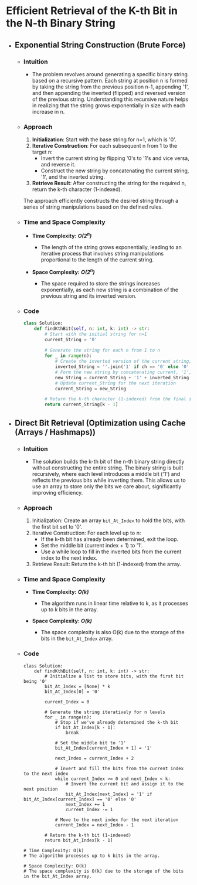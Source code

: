 # Efficient Retrieval of the K-th Bit in the N-th Binary String

- ## Exponential String Construction (Brute Force) 

    - ### Intuition
        - The problem revolves around generating a specific binary string based on a recursive pattern. Each string at position n is formed by taking the string from the previous position n-1, appending '1', and then appending the inverted (flipped) and reversed version of the previous string. Understanding this recursive nature helps in realizing that the string grows exponentially in size with each increase in n.

    - ### Approach
        1. **Initialization**: Start with the base string for n=1, which is '0'.
        2. **Iterative Construction**: For each subsequent n from 1 to the target n:
            - Invert the current string by flipping '0's to '1's and vice versa, and reverse it.
            - Construct the new string by concatenating the current string, '1', and the inverted string.
        3. **Retrieve Result**: After constructing the string for the required n, return the k-th character (1-indexed).

        The approach efficiently constructs the desired string through a series of string manipulations based on the defined rules.

    - ### Time and Space Complexity

        - __Time Complexity:__ ___O(2<sup>n</sup>)___
            - The length of the string grows exponentially, leading to an iterative process that involves string manipulations proportional to the length of the current string.

        - __Space Complexity:__ ___O(2<sup>n</sup>)___
            - The space required to store the strings increases exponentially, as each new string is a combination of the previous string and its inverted version.

    - ### Code
        ```python
        class Solution:
            def findKthBit(self, n: int, k: int) -> str:
                # Start with the initial string for n=1
                current_String = '0'
                
                # Generate the string for each n from 1 to n
                for _ in range(n):
                    # Create the inverted version of the current string, reversed and toggled
                    inverted_String = ''.join('1' if ch == '0' else '0' for ch in current_String[::-1])
                    # Form the new string by concatenating current, '1', and inverted
                    new_String = current_String + '1' + inverted_String
                    # Update current_String for the next iteration
                    current_String = new_String

                # Return the k-th character (1-indexed) from the final string
                return current_String[k - 1]
        ```

- ## Direct Bit Retrieval (Optimization using Cache (Arrays / Hashmaps))
    
    - ### Intuition
        - The solution builds the k-th bit of the n-th binary string directly without constructing the entire string. The binary string is built recursively, where each level introduces a middle bit ('1') and reflects the previous bits while inverting them. This allows us to use an array to store only the bits we care about, significantly improving efficiency.

    - ### Approach
        1. Initialization: Create an array `bit_At_Index` to hold the bits, with the first bit set to '0'.
        2. Iterative Construction: For each level up to n:
            - If the k-th bit has already been determined, exit the loop.
            - Set the middle bit (current index + 1) to '1'.
            - Use a while loop to fill in the inverted bits from the current index to the next index.
        3. Retrieve Result: Return the k-th bit (1-indexed) from the array.

    - ### Time and Space Complexity
        
        - __Time Complexity:__ ___O(k)___
            - The algorithm runs in linear time relative to k, as it processes up to k bits in the array.

        - __Space Complexity:__ ___O(k)___
            - The space complexity is also O(k) due to the storage of the bits in the `bit_At_Index` array.

    - ### Code
        ```python3 []
        class Solution:
            def findKthBit(self, n: int, k: int) -> str:
                # Initialize a list to store bits, with the first bit being '0'
                bit_At_Index = [None] * k
                bit_At_Index[0] = '0'

                current_Index = 0
                
                # Generate the string iteratively for n levels
                for _ in range(n):
                    # Stop if we've already determined the k-th bit
                    if bit_At_Index[k - 1]: 
                        break
                    
                    # Set the middle bit to '1'
                    bit_At_Index[current_Index + 1] = '1'
                    
                    next_Index = current_Index + 2
                    
                    # Invert and fill the bits from the current index to the next index
                    while current_Index >= 0 and next_Index < k:
                        # Invert the current bit and assign it to the next position
                        bit_At_Index[next_Index] = '1' if bit_At_Index[current_Index] == '0' else '0'
                        next_Index += 1
                        current_Index -= 1

                    # Move to the next index for the next iteration
                    current_Index = next_Index - 1

                # Return the k-th bit (1-indexed)
                return bit_At_Index[k - 1]

        # Time Complexity: O(k)
        # The algorithm processes up to k bits in the array.

        # Space Complexity: O(k)
        # The space complexity is O(k) due to the storage of the bits in the bit_At_Index array.
        ```